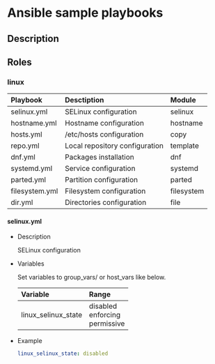 # Ansible sample playbooks

## Description

## Roles

### linux
|Playbook|Desctiption|Module|
|:--|:--|:--|
|selinux.yml|SELinux configuration|selinux|
|hostname.yml|Hostname configuration|hostname|
|hosts.yml|/etc/hosts configuration|copy|
|repo.yml|Local repository configuration|template|
|dnf.yml|Packages installation|dnf|
|systemd.yml|Service configuration|systemd|
|parted.yml|Partition configuration|parted|
|filesystem.yml|Filesystem configuration|filesystem|
|dir.yml|Directories configuration|file|


#### selinux.yml


- Description

    SELinux configuration


- Variables

    Set variables to group_vars/ or host_vars like below.

    |Variable|Range|
    |:--|:--|
    |linux_selinux_state|disabled<br>enforcing<br>permissive|


- Example

    ```yaml:all.yml
    linux_selinux_state: disabled
    ```
